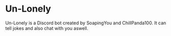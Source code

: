 # Un-Lonely

Un-Lonely is a Discord bot created by SoapingYou and ChillPanda100. It can tell jokes and also chat with you aswell.
